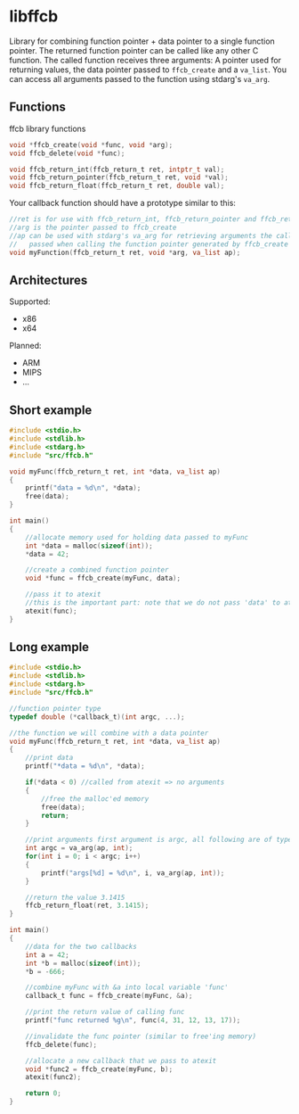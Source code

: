 # libffcb
Library for combining function pointer + data pointer to a single function pointer.
The returned function pointer can be called like any other C function. The called function receives three arguments:
A pointer used for returning values, the data pointer passed to `ffcb_create` and a `va_list`.
You can access all arguments passed to the function using stdarg's `va_arg`.

## Functions
ffcb library functions
```C
void *ffcb_create(void *func, void *arg);
void ffcb_delete(void *func);

void ffcb_return_int(ffcb_return_t ret, intptr_t val);
void ffcb_return_pointer(ffcb_return_t ret, void *val);
void ffcb_return_float(ffcb_return_t ret, double val);
```
Your callback function should have a prototype similar to this:
```C
//ret is for use with ffcb_return_int, ffcb_return_pointer and ffcb_return_float
//arg is the pointer passed to ffcb_create
//ap can be used with stdarg's va_arg for retrieving arguments the caller
//	 passed when calling the function pointer generated by ffcb_create
void myFunction(ffcb_return_t ret, void *arg, va_list ap);
```

## Architectures
Supported:
- x86
- x64

Planned:
- ARM
- MIPS
- ...

## Short example
```C
#include <stdio.h>
#include <stdlib.h>
#include <stdarg.h>
#include "src/ffcb.h"

void myFunc(ffcb_return_t ret, int *data, va_list ap)
{
	printf("data = %d\n", *data);
	free(data);
}

int main()
{
	//allocate memory used for holding data passed to myFunc
	int *data = malloc(sizeof(int));
	*data = 42;

	//create a combined function pointer
	void *func = ffcb_create(myFunc, data);

	//pass it to atexit
	//this is the important part: note that we do not pass 'data' to atexit in any way
	atexit(func);
}
```

## Long example
```C
#include <stdio.h>
#include <stdlib.h>
#include <stdarg.h>
#include "src/ffcb.h"

//function pointer type
typedef double (*callback_t)(int argc, ...);

//the function we will combine with a data pointer
void myFunc(ffcb_return_t ret, int *data, va_list ap)
{
	//print data
	printf("*data = %d\n", *data);

	if(*data < 0) //called from atexit => no arguments
	{
		//free the malloc'ed memory
		free(data);
		return;
	}

	//print arguments first argument is argc, all following are of type int
	int argc = va_arg(ap, int);
	for(int i = 0; i < argc; i++)
	{
		printf("args[%d] = %d\n", i, va_arg(ap, int));
	}

	//return the value 3.1415
	ffcb_return_float(ret, 3.1415);
}

int main()
{
	//data for the two callbacks
	int a = 42;
	int *b = malloc(sizeof(int));
	*b = -666;

	//combine myFunc with &a into local variable 'func'
	callback_t func = ffcb_create(myFunc, &a);

	//print the return value of calling func
	printf("func returned %g\n", func(4, 31, 12, 13, 17));

	//invalidate the func pointer (similar to free'ing memory)
	ffcb_delete(func);

	//allocate a new callback that we pass to atexit
	void *func2 = ffcb_create(myFunc, b);
	atexit(func2);

	return 0;
}
```
